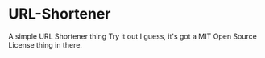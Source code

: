 # URL-Shortener

A simple URL Shortener thing
Try it out I guess, it's got a MIT Open Source License thing in there.
